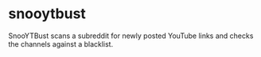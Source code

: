 # snooytbust
SnooYTBust scans a subreddit for newly posted YouTube links and checks the channels against a blacklist.
